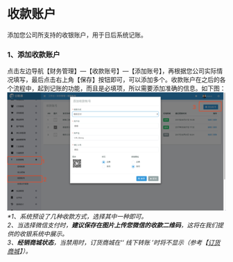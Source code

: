 # 收款账户

添加您公司所支持的收银账户，用于日后系统记账。

### 1、添加收款账户

点击左边导航【财务管理】—【收款账号】—【添加账号】，再根据您公司实际情况填写，最后点击右上角【保存】按钮即可，可以添加多个。收款账户在之后的各个流程中，起到记账的功能，而且是必填项，所以需要添加准确的信息。如下图：![](/assets/cwgl-skzh.png)_\*1、系统预设了几种收款方式，选择其中一种即可。  
  2、当选择微信支付时，**建议保存在图片上传您微信的收款二维码**，这将在我们提供的收银系统中展示。  
  3、**经销商城状态**，当禁用时，订货商城在‘‘ 线下转账 ’时将不显示（参考【_[_订货商城_](/ke-hu-shang-cheng/ding-huo-shang-cheng.md)_】）。_

